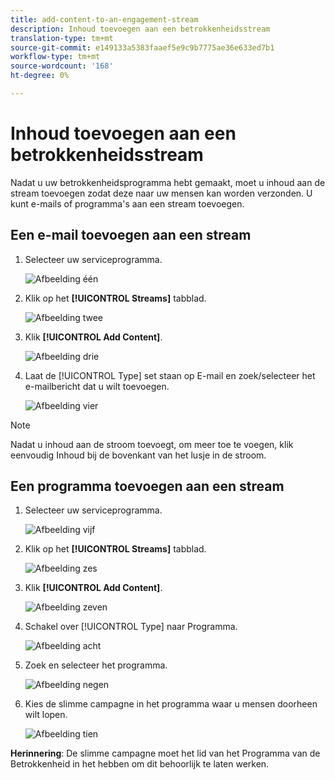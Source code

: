 ```yaml
---
title: add-content-to-an-engagement-stream
description: Inhoud toevoegen aan een betrokkenheidsstream
translation-type: tm+mt
source-git-commit: e149133a5383faaef5e9c9b7775ae36e633ed7b1
workflow-type: tm+mt
source-wordcount: '168'
ht-degree: 0%

---
```



# Inhoud toevoegen aan een betrokkenheidsstream

Nadat u uw betrokkenheidsprogramma hebt gemaakt, moet u inhoud aan de stream toevoegen zodat deze naar uw mensen kan worden verzonden. U kunt e-mails of programma&#39;s aan een stream toevoegen.

## Een e-mail toevoegen aan een stream

1. Selecteer uw serviceprogramma.

   ![Afbeelding één](/help/sky/assets/engagement-programs/add-content-to-an-engagement-stream/add-content-to-an-engagement-stream-1.png)

1. Klik op het **[!UICONTROL Streams]** tabblad.

   ![Afbeelding twee](/help/sky/assets/engagement-programs/add-content-to-an-engagement-stream/add-content-to-an-engagement-stream-2.png)

1. Klik **[!UICONTROL Add Content]**.

   ![Afbeelding drie](/help/sky/assets/engagement-programs/add-content-to-an-engagement-stream/add-content-to-an-engagement-stream-3.png)

1. Laat de [!UICONTROL Type] set staan op E-mail en zoek/selecteer het e-mailbericht dat u wilt toevoegen.

   ![Afbeelding vier](/help/sky/assets/engagement-programs/add-content-to-an-engagement-stream/add-content-to-an-engagement-stream-4.png)

>[!NOTE]
>
>Nadat u inhoud aan de stroom toevoegt, om meer toe te voegen, klik eenvoudig Inhoud bij de bovenkant van het lusje in de stroom.

## Een programma toevoegen aan een stream

1. Selecteer uw serviceprogramma.

   ![Afbeelding vijf](/help/sky/assets/engagement-programs/add-content-to-an-engagement-stream/add-content-to-an-engagement-stream-5.png)

1. Klik op het **[!UICONTROL Streams]** tabblad.

   ![Afbeelding zes](/help/sky/assets/engagement-programs/add-content-to-an-engagement-stream/add-content-to-an-engagement-stream-6.png)

1. Klik **[!UICONTROL Add Content]**.

   ![Afbeelding zeven](/help/sky/assets/engagement-programs/add-content-to-an-engagement-stream/add-content-to-an-engagement-stream-7.png)

1. Schakel over [!UICONTROL Type] naar Programma.

   ![Afbeelding acht](/help/sky/assets/engagement-programs/add-content-to-an-engagement-stream/add-content-to-an-engagement-stream-8.png)

1. Zoek en selecteer het programma.

   ![Afbeelding negen](/help/sky/assets/engagement-programs/add-content-to-an-engagement-stream/add-content-to-an-engagement-stream-9.png)

1. Kies de slimme campagne in het programma waar u mensen doorheen wilt lopen.

   ![Afbeelding tien](/help/sky/assets/engagement-programs/add-content-to-an-engagement-stream/add-content-to-an-engagement-stream-10.png)

**Herinnering**: De slimme campagne moet het lid van het Programma van de Betrokkenheid in het hebben om dit behoorlijk te laten werken.
